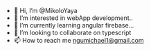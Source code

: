 - 👋 Hi, I’m @MikoloYaya
- 👀 I’m interested in webApp development..
- 🌱 I’m currently learning angular firebase...
- 💞️ I’m looking to collaborate on typescript
- 📫 How to reach me ngumichael1@gmail.com

<!---
MikoloYaya/MikoloYaya is a ✨ special ✨ repository because its `README.md` (this file) appears on your GitHub profile.
You can click the Preview link to take a look at your changes.
--->
